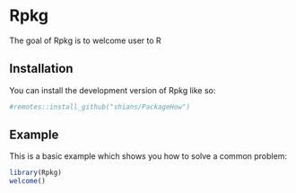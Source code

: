 
# Rpkg

<!-- badges: start -->
<!-- badges: end -->

The goal of Rpkg is to welcome user to R

## Installation

You can install the development version of Rpkg like so:

``` r
#remotes::install_github("shians/PackageHow")
```

## Example

This is a basic example which shows you how to solve a common problem:

``` r
library(Rpkg)
welcome()
```

